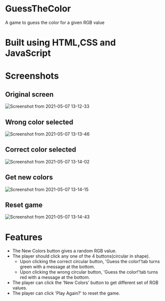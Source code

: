 # GuessTheColor
A game to guess the color for a given RGB value

# Built using HTML,CSS and JavaScript

# Screenshots
## Original screen
![Screenshot from 2021-05-07 13-12-33](https://user-images.githubusercontent.com/59609396/117418273-d9adaf80-af38-11eb-9140-7fb1456169f1.png)
## Wrong color selected
![Screenshot from 2021-05-07 13-13-46](https://user-images.githubusercontent.com/59609396/117418648-47f27200-af39-11eb-9378-0eb43e6bd3f7.png)
## Correct color selected
![Screenshot from 2021-05-07 13-14-02](https://user-images.githubusercontent.com/59609396/117418651-488b0880-af39-11eb-9a79-dde38aec4470.png)
## Get new colors
![Screenshot from 2021-05-07 13-14-15](https://user-images.githubusercontent.com/59609396/117418652-49239f00-af39-11eb-84d1-5a9637552e91.png)
## Reset game
![Screenshot from 2021-05-07 13-14-43](https://user-images.githubusercontent.com/59609396/117418656-49bc3580-af39-11eb-860f-86506d6500ba.png)

# Features
* The New Colors button gives a random RGB value. 
* The player should click any one of the 4 buttons(circular in shape).
  * Upon clicking the correct circular button, 'Guess the color!'tab turns green with a message at the bottom. 
  * Upon clicking the wrong circular button, 'Guess the color!'tab turns red with a message at the bottom. 
* The player can click the 'New Colors' button to get different set of RGB values. 
* The player can click 'Play Again?' to reset the game.
